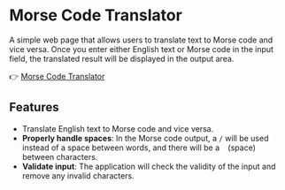 # Morse Code Translator

A simple web page that allows users to translate text to Morse code and vice versa. Once you enter either English text or Morse code in the input field, the translated result will be displayed in the output area.

👉 [Morse Code Translator](https://aanmeba.github.io/morse-code-translator/)

## Features

- Translate English text to Morse code and vice versa.
- **Properly handle spaces**: In the Morse code output, a `/` will be used instead of a space between words, and there will be a ` ` (space) between characters.
- **Validate input**: The application will check the validity of the input and remove any invalid characters.
